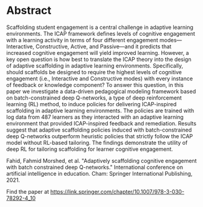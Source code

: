 # Abstract
Scaffolding student engagement is a central challenge in adaptive learning environments. The ICAP framework defines levels of cognitive engagement with a learning activity in terms of four different engagement modes—Interactive, Constructive, Active, and Passive—and it predicts that increased cognitive engagement will yield improved learning. However, a key open question is how best to translate the ICAP theory into the design of adaptive scaffolding in adaptive learning environments. Specifically, should scaffolds be designed to require the highest levels of cognitive engagement (i.e., Interactive and Constructive modes) with every instance of feedback or knowledge component? To answer this question, in this paper we investigate a data-driven pedagogical modeling framework based on batch-constrained deep Q-networks, a type of deep reinforcement learning (RL) method, to induce policies for delivering ICAP-inspired scaffolding in adaptive learning environments. The policies are trained with log data from 487 learners as they interacted with an adaptive learning environment that provided ICAP-inspired feedback and remediation. Results suggest that adaptive scaffolding policies induced with batch-constrained deep Q-networks outperform heuristic policies that strictly follow the ICAP model without RL-based tailoring. The findings demonstrate the utility of deep RL for tailoring scaffolding for learner cognitive engagement.


Fahid, Fahmid Morshed, et al. "Adaptively scaffolding cognitive engagement with batch constrained deep Q-networks." International conference on artificial intelligence in education. Cham: Springer International Publishing, 2021.

Find the paper at https://link.springer.com/chapter/10.1007/978-3-030-78292-4_10
